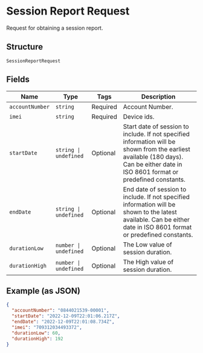 
# Session Report Request

Request for obtaining a session report.

## Structure

`SessionReportRequest`

## Fields

| Name | Type | Tags | Description |
|  --- | --- | --- | --- |
| `accountNumber` | `string` | Required | Account Number. |
| `imei` | `string` | Required | Device ids. |
| `startDate` | `string \| undefined` | Optional | Start date of session to include. If not specified  information will be shown from the earliest available (180 days). Can be either date in ISO 8601 format or predefined constants. |
| `endDate` | `string \| undefined` | Optional | End date of session to include. If not specified  information will be shown to the latest available. Can be either date in ISO 8601 format or predefined constants. |
| `durationLow` | `number \| undefined` | Optional | The Low value of session duration. |
| `durationHigh` | `number \| undefined` | Optional | The High value of session duration. |

## Example (as JSON)

```json
{
  "accountNumber": "0844021539-00001",
  "startDate": "2022-12-09T22:01:06.217Z",
  "endDate": "2022-12-09T22:01:08.734Z",
  "imei": "709312034493372",
  "durationLow": 60,
  "durationHigh": 192
}
```


